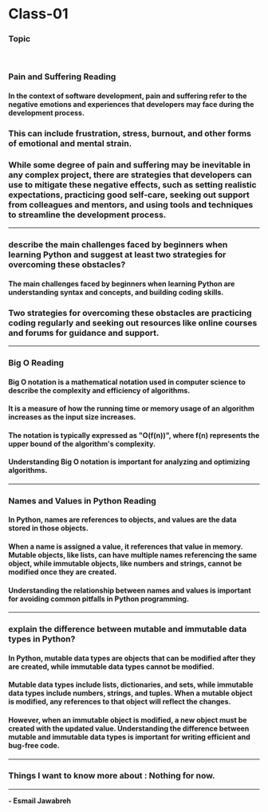 # Class-01

### Topic
<br>

### Pain and Suffering Reading
#### In the context of software development, pain and suffering refer to the negative emotions and experiences that developers may face during the development process. 
### This can include frustration, stress, burnout, and other forms of emotional and mental strain. 
### While some degree of pain and suffering may be inevitable in any complex project, there are strategies that developers can use to mitigate these negative effects, such as setting realistic expectations, practicing good self-care, seeking out support from colleagues and mentors, and using tools and techniques to streamline the development process.

--- 

### describe the main challenges faced by beginners when learning Python and suggest at least two strategies for overcoming these obstacles?
#### The main challenges faced by beginners when learning Python are understanding syntax and concepts, and building coding skills. 
### Two strategies for overcoming these obstacles are practicing coding regularly and seeking out resources like online courses and forums for guidance and support.

---

### Big O Reading
#### Big O notation is a mathematical notation used in computer science to describe the complexity and efficiency of algorithms. 
#### It is a measure of how the running time or memory usage of an algorithm increases as the input size increases. 
#### The notation is typically expressed as "O(f(n))", where f(n) represents the upper bound of the algorithm's complexity. 
#### Understanding Big O notation is important for analyzing and optimizing algorithms.

---

### Names and Values in Python Reading
#### In Python, names are references to objects, and values are the data stored in those objects. 
#### When a name is assigned a value, it references that value in memory. Mutable objects, like lists, can have multiple names referencing the same object, while immutable objects, like numbers and strings, cannot be modified once they are created. 
#### Understanding the relationship between names and values is important for avoiding common pitfalls in Python programming.

---

### explain the difference between mutable and immutable data types in Python?
#### In Python, mutable data types are objects that can be modified after they are created, while immutable data types cannot be modified. 
#### Mutable data types include lists, dictionaries, and sets, while immutable data types include numbers, strings, and tuples. When a mutable object is modified, any references to that object will reflect the changes. 
#### However, when an immutable object is modified, a new object must be created with the updated value. Understanding the difference between mutable and immutable data types is important for writing efficient and bug-free code.

---

### Things I want to know more about : Nothing for now.

---

**- Esmail Jawabreh**
